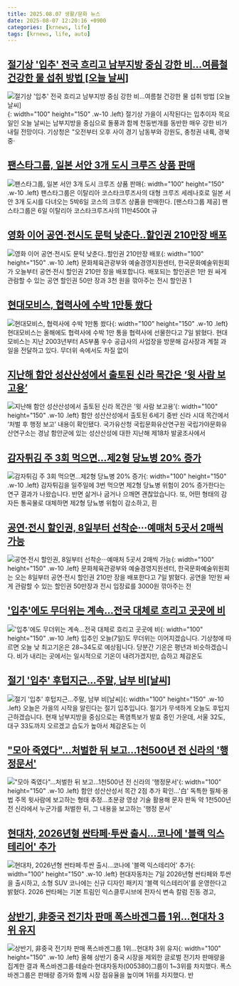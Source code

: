 ```yaml
---
title: 2025.08.07 생활/문화 뉴스
date: 2025-08-07 12:20:16 +0900
categories: [krnews, life]
tags: [krnews, life, auto]
---
```

## [절기상 '입추' 전국 흐리고 남부지방 중심 강한 비...여름철 건강한 물 섭취 방법 [오늘 날씨]](https://n.news.naver.com/mnews/article/119/0002988306)

![절기상 '입추' 전국 흐리고 남부지방 중심 강한 비...여름철 건강한 물 섭취 방법 [오늘 날씨]](https://mimgnews.pstatic.net/image/origin/119/2025/08/07/2988306.jpg?type=nf220_150){: width="100" height="150" .w-10 .left}
절기상 가을이 시작된다는 입추이자 목요일인 오늘 날씨는 남부지방을 중심으로 돌풍과 함께 천둥번개를 동반한 매우 강한 비가 내릴 전망이다. 기상청은 "오전부터 오후 사이 경기 남동부와 강원도, 충청권 내륙, 경북 중·

## [팬스타그룹, 일본 서안 3개 도시 크루즈 상품 판매](https://n.news.naver.com/mnews/article/016/0002511160)

![팬스타그룹, 일본 서안 3개 도시 크루즈 상품 판매](https://mimgnews.pstatic.net/image/origin/016/2025/08/07/2511160.jpg?type=nf220_150){: width="100" height="150" .w-10 .left}
팬스타그룹은 이탈리아 코스타크루즈사의 대형 크루즈 세레나호로 일본 서안 3개 도시를 다녀오는 5박6일 코스의 크루즈 상품을 판매한다. [팬스타그룹 제공] 팬스타그룹은 6일 이탈리아 코스타크루즈사의 11만4500t 규

## [영화 이어 공연·전시도 문턱 낮춘다‥할인권 210만장 배포](https://n.news.naver.com/mnews/article/214/0001441365)

![영화 이어 공연·전시도 문턱 낮춘다‥할인권 210만장 배포](https://mimgnews.pstatic.net/image/origin/214/2025/08/07/1441365.jpg?type=nf220_150){: width="100" height="150" .w-10 .left}
문화체육관광부와 예술경영지원센터, 한국문화예술위원회가 오늘부터 공연·전시 할인권 210만 장을 배포합니다. 배포되는 할인권은 1만 원 싸게 관람할 수 있는 공연 할인권 50만 장과 3천 원을 깎아주는 전시 할인권 1

## [현대모비스, 협력사에 수박 1만통 쐈다](https://n.news.naver.com/mnews/article/014/0005388416)

![현대모비스, 협력사에 수박 1만통 쐈다](https://mimgnews.pstatic.net/image/origin/014/2025/08/07/5388416.jpg?type=nf220_150){: width="100" height="150" .w-10 .left}
현대모비스는 올해에도 협력사에 수박 1만 통을 협력사에 선물한다고 7일 밝혔다. 현대모비스는 지난 2003년부터 AS부품 우수 공급사의 사업장을 방문해 감사장과 계절 과일을 전달하고 있다. 무더위 속에서도 차질 없이

## [지난해 함안 성산산성에서 출토된 신라 목간은 ‘윗 사람 보고용’](https://n.news.naver.com/mnews/article/032/0003388036)

![지난해 함안 성산산성에서 출토된 신라 목간은 ‘윗 사람 보고용’](https://mimgnews.pstatic.net/image/origin/032/2025/08/07/3388036.jpg?type=nf220_150){: width="100" height="150" .w-10 .left}
함안 성산산성에서 출토된 6세기 중반 신라 시대 목간에서 ‘처벌 후 행정 보고’ 내용이 확인됐다. 국가유산청 국립문화유산연구원 국립가야문화유산연구소는 경남 함안군에 있는 성산산성에 대한 지난해 제18차 발굴조사에서

## [감자튀김 주 3회 먹으면…제2형 당뇨병 20% 증가](https://n.news.naver.com/mnews/article/422/0000768218)

![감자튀김 주 3회 먹으면…제2형 당뇨병 20% 증가](https://mimgnews.pstatic.net/image/origin/422/2025/08/07/768218.jpg?type=nf220_150){: width="100" height="150" .w-10 .left}
감자튀김을 일주일에 3번 먹으면 제2형 당뇨병 위험이 20% 증가한다는 연구 결과가 나왔습니다. 반면 삶거나 굽거나 으깨면 괜찮았습니다. 또, 어떤 형태의 감자든 통곡물로 대체하면 제2형 당뇨병 위험이 감소하고, 흰

## [공연·전시 할인권, 8일부터 선착순···예매처 5곳서 2매씩 가능](https://n.news.naver.com/mnews/article/032/0003388012)

![공연·전시 할인권, 8일부터 선착순···예매처 5곳서 2매씩 가능](https://mimgnews.pstatic.net/image/origin/032/2025/08/07/3388012.jpg?type=nf220_150){: width="100" height="150" .w-10 .left}
문화체육관광부와 예술경영지원센터, 한국문화예술위원회는 오는 8일부터 공연·전시 할인권 210만 장을 배포한다고 7일 밝혔다. 공연을 1만원 싸게 관람할 수 있는 할인권 50만장과 전시 입장료를 3000원 깎아주는 전

## ['입추'에도 무더위는 계속…전국 대체로 흐리고 곳곳에 비](https://n.news.naver.com/mnews/article/437/0000451753)

!['입추'에도 무더위는 계속…전국 대체로 흐리고 곳곳에 비](https://mimgnews.pstatic.net/image/origin/437/2025/08/07/451753.jpg?type=nf220_150){: width="100" height="150" .w-10 .left}
입추인 오늘(7일)도 무더위는 이어지겠습니다. 기상청에 따르면 오늘 낮 최고기온은 28~34도로 예상됩니다. 당분간 기온은 평년과 비슷하겠습니다. 비가 내리는 곳에서는 일시적으로 기온이 내려가겠지만, 습하고 체감온도

## [절기 '입추' 후텁지근…주말, 남부 비[날씨]](https://n.news.naver.com/mnews/article/057/0001901105)

![절기 '입추' 후텁지근…주말, 남부 비[날씨]](https://mimgnews.pstatic.net/image/origin/057/2025/08/07/1901105.jpg?type=nf220_150){: width="100" height="150" .w-10 .left}
오늘은 가을의 시작을 알린다는 절기 입추입니다. 절기가 무색하게 오늘도 후텁지근하겠습니다. 현재 남부지방을 중심으로는 폭염특보가 발효 중인 가운데, 서울 32도, 대구 33도까지 오르겠고 습도가 높아서 체감온도는 이

## ["모아 죽였다"…처벌한 뒤 보고…1천500년 전 신라의 '행정문서'](https://n.news.naver.com/mnews/article/001/0015553646)

!["모아 죽였다"…처벌한 뒤 보고…1천500년 전 신라의 '행정문서'](https://mimgnews.pstatic.net/image/origin/001/2025/08/07/15553646.jpg?type=nf220_150){: width="100" height="150" .w-10 .left}
함안 성산산성서 목간 2점 추가 확인…'白' 독특한 필체·용법 주목 윗사람에 보고하는 형태 추정…초분광 영상 기술 활용해 문자 판독 약 1천500년 전 신라에서 누군가를 처벌한 뒤, 그 내용을 보고하는 '행정 문서'

## [현대차, 2026년형 싼타페·투싼 출시…코나에 '블랙 익스테리어' 추가](https://n.news.naver.com/mnews/article/088/0000963294)

![현대차, 2026년형 싼타페·투싼 출시…코나에 '블랙 익스테리어' 추가](https://mimgnews.pstatic.net/image/origin/088/2025/08/07/963294.jpg?type=nf220_150){: width="100" height="150" .w-10 .left}
현대자동차는 7일 2026년형 싼타페와 투싼을 출시하고, 소형 SUV 코나에는 신규 디자인 패키지 '블랙 익스테리어'를 운영한다고 밝혔다. 2026 싼타페는 기본 트림인 익스클루시브에 전자식 변속 칼럼 진동 경고,

## [상반기, 非중국 전기차 판매 폭스바겐그룹 1위…현대차 3위 유지](https://n.news.naver.com/mnews/article/421/0008416440)

![상반기, 非중국 전기차 판매 폭스바겐그룹 1위…현대차 3위 유지](https://mimgnews.pstatic.net/image/origin/421/2025/08/07/8416440.jpg?type=nf220_150){: width="100" height="150" .w-10 .left}
올해 상반기 중국 시장을 제외한 글로벌 전기차 판매량을 집계한 결과 폭스바겐그룹·테슬라·현대자동차(005380)그룹이 1~3위를 차지했다. 폭스바겐그룹은 판매량 증가와 함께 시장 점유율을 높이며 1위를 차지했다. 반

